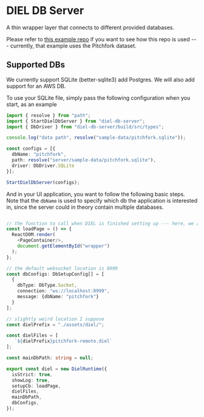 # DIEL DB Server

A thin wrapper layer that connects to different provided databases.

Please refer to [this example repo](https://github.com/yifanwu/diel-db-server-examples) if you want to see how this repo is used --- currently, that example uses the Pitchfork dataset.

## Supported DBs

We currently support SQLite (better-sqlite3) add Postgres. We will also add support for an AWS DB.

To use your SQLite file, simply pass the following configuration when you start, as an example

```TypeScript
import { resolve } from "path";
import { StartDielDbServer } from "diel-db-server";
import { DbDriver } from "diel-db-server/build/src/types";

console.log("data path", resolve("sample-data/pitchfork.sqlite"));

const configs = [{
  dbName: "pitchfork",
  path: resolve("server/sample-data/pitchfork.sqlite"),
  driver: DbDriver.SQLite
}];

StartDielDbServer(configs);
```

And in your UI application, you want to follow the following basic steps. Note that the `dbName` is used to specify which db the application is interested in, since the server could in theory contain multiple databases.

```TypeScript

// the function to call when DIEL is finished setting up --- here, we are using Reat
const loadPage = () => {
  ReactDOM.render(
    <PageContainer/>,
    document.getElementById("wrapper")
  );
};

// the default websocket location is 8999
const dbConfigs: DbSetupConfig[] = [
  {
    dbType: DbType.Socket,
    connection: "ws://localhost:8999",
    message: {dbName: "pitchfork"}
  }
];

// slightly weird location I suppose
const dielPrefix = "./assets/diel/";

const dielFiles = [
   `${dielPrefix}pitchfork-remote.diel`
];

const mainDbPath: string = null;

export const diel = new DielRuntime({
  isStrict: true,
  showLog: true,
  setupCb: loadPage,
  dielFiles,
  mainDbPath,
  dbConfigs,
});

```
